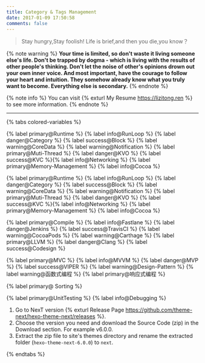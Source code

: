 ```yaml
---
title: Category & Tags Management
date: 2017-01-09 17:50:58
comments: false
---
```


<blockquote class="blockquote-center">Stay hungry,Stay foolish! Life is brief,and then you die,you know？</blockquote>
<!-- more -->

{% note warning %}
**Your time is limited, so don't waste it living someone else's life. Don't be trapped by dogma - which is living with the results of other people's thinking. Don't let the noise of other's opinions drown out your own inner voice. And most important, have the courage to follow your heart and intuition. They somehow already know what you truly want to become. Everything else is secondary.**
{% endnote %}

{% note info %}
You can visit {% exturl My Resume https://lizitong.ren %} to see more information.
{% endnote %}

---

{% tabs colored-variables %}
<!-- tab Objective-C -->
{% label primary@Runtime %} {% label info@RunLoop %} {% label danger@Category %} {% label success@Block %} {% label warning@CoreData %} 
{% label warning@Notification %} {% label primary@Muti-Thread %} {% label danger@KVO %} {% label success@KVC %}{% label info@Networking %} 
{% label primary@Memory-Management %} {% label info@Cocoa %}

<!-- endtab -->

<!-- tab Swift -->
{% label primary@Runtime %} {% label info@RunLoop %} {% label danger@Category %} {% label success@Block %} {% label warning@CoreData %} 
{% label warning@Notification %} {% label primary@Muti-Thread %} {% label danger@KVO %} {% label success@KVC %}{% label info@Networking %} 
{% label primary@Memory-Management %} {% label info@Cocoa %}
<!-- endtab -->

<!-- tab Build-Tools -->
{% label primary@Compile %} {% label info@Fastlane %} {% label danger@Jenkins %} {% label success@TravisCI %} {% label warning@CocoaPods %}
{% label warning@Carthage %} {% label primary@LLVM %} {% label danger@Clang %} {% label success@Codesign %}

<!-- endtab -->

<!-- tab Architecture -->
{% label primary@MVC %} {% label info@MVVM %} {% label danger@MVP %} {% label success@VIPER %} {% label warning@Design-Pattern %}
{% label warning@函数式编程 %} {% label primary@响应式编程 %}
<!-- endtab -->

<!-- tab Algorithm -->

{% label primary@ Sorting  %}

<!-- endtab -->

<!-- tab Testing -->

{% label primary@UnitTesting %} {% label info@Debugging %} 

<!-- endtab -->

<!-- tab Source-Code  -->

1. Go to NexT version {% exturl Release Page https://github.com/theme-next/hexo-theme-next/releases %}.
2. Choose the version you need and download the Source Code (zip) in the Download section. For example v6.0.0.
3. Extract the zip file to site's themes directory and rename the extracted folder (`hexo-theme-next-6.0.0`) to `next`.

<!-- endtab -->

{% endtabs %}
